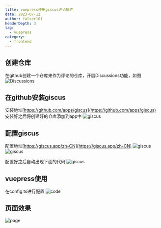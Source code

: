```yaml
---
title: vuepress使用giscus评论插件
date: 2023-07-12
author: falser101
headerDepth: 3
tag:
  - vuepress
category:
  - frontend
---
```


## 创建仓库

在github创建一个仓库来作为评论的仓库，开启Discussions功能，如图
![Discussions](/imgs/2023/0712/discuss.png)

## 在github安装giscus

安装地址[https://github.com/apps/giscus](https://github.com/apps/giscus)
安装好之后将创建好的仓库添加到app中
![giscus](/imgs/2023/0712/giscus.png)

## 配置giscus

配置地址[https://giscus.app/zh-CN](https://giscus.app/zh-CN)
![giscus](/imgs/2023/0712/giscus-config.png)
![giscus](/imgs/2023/0712/giscus-config1.png)

配置好之后自动出现下面的代码
![giscus](/imgs/2023/0712/giscus-config2.png)

## vuepress使用

在config.ts进行配置
![code](/imgs/2023/0712/code.png)

## 页面效果

![page](/imgs/2023/0712/page.png)
